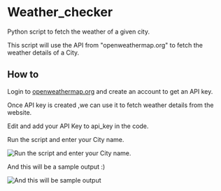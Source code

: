 # Weather_checker
Python script to fetch the weather of a given city.

This script will use the API from "openweathermap.org" to fetch the weather details of a City.

## How to

Login to [openweathermap.org](http://openweathermap.org/) and create an account to get an API key.

Once API key is created ,we can use it to fetch weather details from the website.

Edit and add your API Key to api_key in the code.

Run the script and enter your City name.

![Run the script and enter your City name.](https://ibin.co/4tljv2mXySdH.png)

And this will be a sample output :)

![And this will be sample output](https://ibin.co/4tlibYTB5h2I.png)

